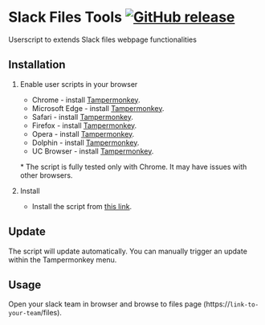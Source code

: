 # Slack Files Tools [![GitHub release](https://img.shields.io/github/release/gusuraman/Slack-Files-Tools.svg)](https://github.com/gusuraman/Slack-Files-Tools/releases)

Userscript to extends Slack files webpage functionalities

## Installation
1. Enable user scripts in your browser
	* Chrome - install [Tampermonkey](https://tampermonkey.net/?ext=dhdg&browser=chrome).
	* Microsoft Edge - install [Tampermonkey](https://tampermonkey.net/?ext=dhdg&browser=edge).
	* Safari - install [Tampermonkey](https://tampermonkey.net/?ext=dhdg&browser=safari).
	* Firefox - install [Tampermonkey](https://tampermonkey.net/?ext=dhdg&browser=firefox).
	* Opera - install [Tampermonkey](https://tampermonkey.net/?ext=dhdg&browser=opera).
	* Dolphin - install [Tampermonkey](https://tampermonkey.net/?ext=dhdg&browser=dolphin).
	* UC Browser - install [Tampermonkey](https://tampermonkey.net/?ext=dhdg&browser=ucweb).
	
    \* The script is fully tested only with Chrome. It may have issues with other browsers.
2. Install
    * Install the script from [this link](https://raw.githubusercontent.com/gusuraman/slack-files-tools/master/dist/slack.files_tools.user.js).

## Update
The script will update automatically.
You can manually trigger an update within the Tampermonkey menu.
    
## Usage
Open your slack team in browser and browse to files page (https://`link-to-your-team`/files).

